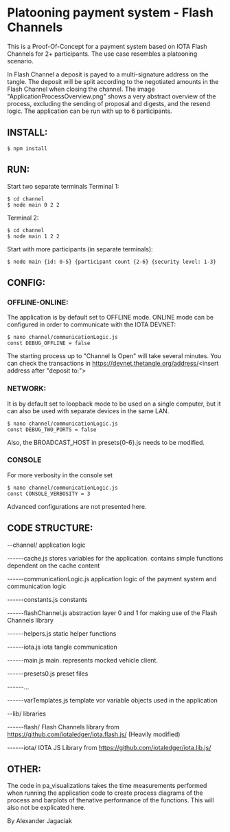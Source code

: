 # Platooning payment system - Flash Channels

This is a Proof-Of-Concept for a payment system based on IOTA Flash Channels for 2+ participants. The use case resembles a platooning scenario.

In Flash Channel a deposit is payed to a multi-signature address on the tangle. The deposit will be split according to the negotiated amounts in the Flash Channel when closing the channel. The image "ApplicationProcessOverview.png" shows a very abstract overview of the process, excluding the sending of proposal and digests, and the resend logic. 
The application can be run with up to 6 participants.

## INSTALL:
```
$ npm install
```
## RUN:
Start two separate terminals
Terminal 1:
```
$ cd channel
$ node main 0 2 2
```
Terminal 2:
```
$ cd channel
$ node main 1 2 2
```

Start with more participants (in separate terminals):
```
$ node main {id: 0-5} {participant count {2-6} {security level: 1-3}
```
## CONFIG:
### OFFLINE-ONLINE:
The application is by default set to OFFLINE mode.
ONLINE mode can be configured in order to communicate with the IOTA DEVNET:
```
$ nano channel/communicationLogic.js
const DEBUG_OFFLINE = false
``` 
The starting process up to "Channel Is Open" will take several minutes.
You can check the transactions in https://devnet.thetangle.org/address/<insert address after "deposit to:">

### NETWORK:
It is by default set to loopback mode to be used on a single computer, but it can also be used with separate devices in the same LAN.
```
$ nano channel/communicationLogic.js
const DEBUG_TWO_PORTS = false
``` 
Also, the BROADCAST_HOST in presets{0-6}.js needs to be modified.

### CONSOLE
For more verbosity in the console set 
```
$ nano channel/communicationLogic.js
const CONSOLE_VERBOSITY = 3
```

Advanced configurations are not presented here.

## CODE STRUCTURE:
--channel/ application logic

------cache.js              stores variables for the application. contains simple functions dependent on the cache content

------communicationLogic.js application logic of the payment system and communication logic

------constants.js          constants

------flashChannel.js       abstraction layer 0 and 1 for making use of the Flash Channels library

------helpers.js            static helper functions

------iota.js               iota tangle communication

------main.js               main. represents mocked vehicle client.

------presets0.js           preset files

------...

------varTemplates.js       template vor variable objects used in the application


--lib/ libraries

------flash/ Flash Channels library from https://github.com/iotaledger/iota.flash.js/ (Heavily modified)

------iota/ IOTA JS Library from https://github.com/iotaledger/iota.lib.js/

## OTHER:
The code in pa_visualizations takes the time measurements performed when running the application code to create process diagrams of the process and barplots of thenative performance of the functions. This will also not be explicated here.

By Alexander Jagaciak
